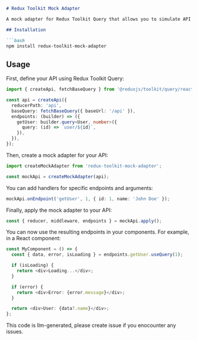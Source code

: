 ```markdown
# Redux Toolkit Mock Adapter

A mock adapter for Redux Toolkit Query that allows you to simulate API responses for testing purposes.

## Installation

```bash
npm install redux-toolkit-mock-adapter
```

## Usage

First, define your API using Redux Toolkit Query:

```typescript
import { createApi, fetchBaseQuery } from '@reduxjs/toolkit/query/react';

const api = createApi({
  reducerPath: 'api',
  baseQuery: fetchBaseQuery({ baseUrl: '/api' }),
  endpoints: (builder) => ({
    getUser: builder.query<User, number>({
      query: (id) => `user/${id}`,
    }),
  }),
});
```

Then, create a mock adapter for your API:

```typescript
import createMockAdapter from 'redux-toolkit-mock-adapter';

const mockApi = createMockAdapter(api);
```

You can add handlers for specific endpoints and arguments:

```typescript
mockApi.onEndpoint('getUser', 1, { id: 1, name: 'John Doe' });
```

Finally, apply the mock adapter to your API:

```typescript
const { reducer, middleware, endpoints } = mockApi.apply();
```

You can now use the resulting endpoints in your components. For example, in a React component:

```typescript
const MyComponent = () => {
  const { data, error, isLoading } = endpoints.getUser.useQuery(1);

  if (isLoading) {
    return <div>Loading...</div>;
  }

  if (error) {
    return <div>Error: {error.message}</div>;
  }

  return <div>User: {data?.name}</div>;
};
```

This code is llm-generated, please create issue if you enocounter any issues.
